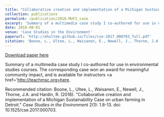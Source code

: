 ```yaml
---
title: "Collaborative creation and implementation of a Michigan Sustainability Case on urban farming in Detroit"
collection: publications
permalink: /publication/2018-MUFI_case
excerpt: 'Summary of a multimedia case study I co-authored for use in environmental studies courses.  The corresponding case won an award for meaningful community impact, and is available for instructors <a href='http://teachmsc.org>here</a>.'
date: 2018-08-01
venue: 'Case Studies in the Environment'
paperurl: 'http://ehultee.github.io/files/cse-2017_000703_full.pdf'
citation: 'Boone, L., Ultee, L., Waisanen, E., Newell, J., Thorne, J.A. and Hardin, R. (2018). &quot;Collaborative creation and implementation of a Michigan Sustainability Case on urban farming in Detroit.&quot; <i>Case Studies in the Environment</i> 2(1): 1.8-13. doi: 10.1525/cse.2017.000703 '
---
```


<a href='http://ehultee.github.io/files/cse-2017_000703_full.pdf'>Download paper here</a>

Summary of a multimedia case study I co-authored for use in environmental studies courses.  The corresponding case won an award for meaningful community impact, and is available for instructors <a href='http://teachmsc.org>here</a>.

Recommended citation: Boone, L., Ultee, L., Waisanen, E., Newell, J., Thorne, J.A. and Hardin, R. (2018). "Collaborative creation and implementation of a Michigan Sustainability Case on urban farming in Detroit." <i>Case Studies in the Environment</i> 2(1): 1.8-13. doi: 10.1525/cse.2017.000703. 